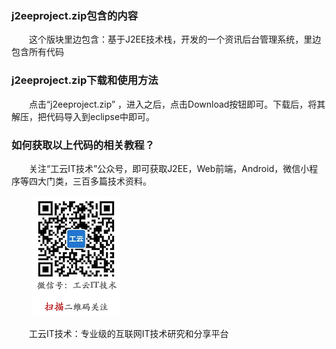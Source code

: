 ### j2eeproject.zip包含的内容  

&emsp;&emsp;这个版块里边包含：基于J2EE技术栈，开发的一个资讯后台管理系统，里边包含所有代码 

### j2eeproject.zip下载和使用方法

&emsp;&emsp;点击“j2eeproject.zip” ，进入之后，点击Download按钮即可。下载后，将其解压，把代码导入到eclipse中即可。

### 如何获取以上代码的相关教程？

&emsp;&emsp;关注“工云IT技术”公众号，即可获取J2EE，Web前端，Android，微信小程序等四大门类，三百多篇技术资料。

&emsp;&emsp; ![](https://github.com/gongyunit/resources/blob/master/ewm.png) 

&emsp;&emsp;工云IT技术：专业级的互联网IT技术研究和分享平台

